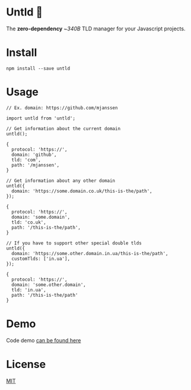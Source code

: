 # Untld 👾

The **zero-dependency** ~_340B_ TLD manager for your Javascript projects.

# Install

```
npm install --save untld
```

# Usage

```
// Ex. domain: https://github.com/mjanssen

import untld from 'untld';

// Get information about the current domain
untld();

{
  protocol: 'https://',
  domain: 'github',
  tld: 'com',
  path: '/mjanssen',
}

// Get information about any other domain
untld({
  domain: 'https://some.domain.co.uk/this-is-the/path',
});

{
  protocol: 'https://',
  domain: 'some.domain',
  tld: 'co.uk',
  path: '/this-is-the/path',
}

// If you have to support other special double tlds
untld({
  domain: 'https://some.other.domain.in.ua/this-is-the/path',
  customTlds: ['in.ua'],
});

{
  protocol: 'https://',
  domain: 'some.other.domain',
  tld: 'in.ua',
  path: '/this-is-the/path'
}
```

# Demo

Code demo [can be found here](https://codesandbox.io/s/6w3wxz73vw)

# License

[MIT](https://oss.ninja/mit/mjanssen/)
